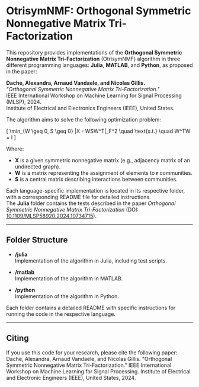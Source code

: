# OtrisymNMF: Orthogonal Symmetric Nonnegative Matrix Tri-Factorization

This repository provides implementations of the **Orthogonal Symmetric Nonnegative Matrix Tri-Factorization** (OtrisymNMF) algorithm in three different programming languages: **Julia**, **MATLAB**, and **Python**, as proposed in the paper:

**Dache, Alexandra, Arnaud Vandaele, and Nicolas Gillis.**  
*"Orthogonal Symmetric Nonnegative Matrix Tri-Factorization."*  
IEEE International Workshop on Machine Learning for Signal Processing (MLSP), 2024.  
Institute of Electrical and Electronics Engineers (IEEE), United States.

The algorithm aims to solve the following optimization problem:

\[
\min_{W \geq 0, S \geq 0} \|X - WSW^T\|_F^2 \quad \text{s.t.} \quad W^TW = I
\]

Where:
- **X** is a given symmetric nonnegative matrix (e.g., adjacency matrix of an undirected graph).
- **W** is a matrix representing the assignment of elements to **r** communities.
- **S** is a central matrix describing interactions between communities.

Each language-specific implementation is located in its respective folder, with a corresponding README file for detailed instructions.  
The **Julia** folder contains the tests described in the paper *Orthogonal Symmetric Nonnegative Matrix Tri-Factorization* (DOI: [10.1109/MLSP58920.2024.10734715](https://doi.org/10.1109/MLSP58920.2024.10734715)).

---

## Folder Structure

- **/julia**  
  Implementation of the algorithm in Julia, including test scripts.
  
- **/matlab**  
  Implementation of the algorithm in MATLAB.
  
- **/python**  
  Implementation of the algorithm in Python.

Each folder contains a detailed README with specific instructions for running the code in the respective language.

---

## Citing

If you use this code for your research, please cite the following paper:
Dache, Alexandra, Arnaud Vandaele, and Nicolas Gillis. "Orthogonal Symmetric Nonnegative Matrix Tri-Factorization." IEEE International Workshop on Machine Learning for Signal Processing. Institute of Electrical and Electronic Engineers (IEEE), United States, 2024.



